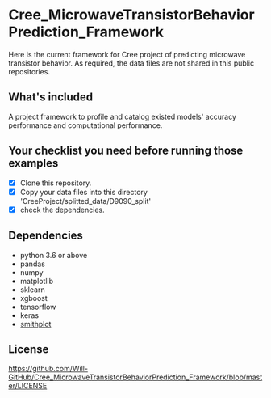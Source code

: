 # Cree_MicrowaveTransistorBehaviorPrediction_Framework
Here is the current framework for Cree project of predicting microwave transistor behavior. As required, the data files are not shared in this public repositories. 

## What's included
A project framework to profile and catalog existed models' accuracy performance and computational performance.

## Your checklist you need before running those examples
- [X] Clone this repository.
- [X] Copy your data files into this directory 'CreeProject/splitted_data/D9090_split'
- [X] check the dependencies.

## Dependencies
- python 3.6 or above
- pandas
- numpy
- matplotlib
- sklearn
- xgboost
- tensorflow
- keras
- [smithplot](https://github.com/vMeijin/pySmithPlot)

## License
https://github.com/Will-GitHub/Cree_MicrowaveTransistorBehaviorPrediction_Framework/blob/master/LICENSE
